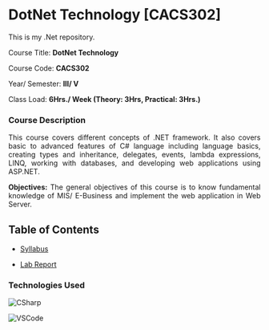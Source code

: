 # DotNet Technology [CACS302]
This is my .Net repository.

Course Title: **DotNet Technology**

Course Code: **CACS302**

Year/ Semester: **III/ V**

Class Load: **6Hrs./ Week (Theory: 3Hrs, Practical: 3Hrs.)**

### Course Description

<p align="justify">This course covers different concepts of .NET framework. It also covers basic to advanced features of C# language including language basics, creating types and inheritance, delegates, events, lambda expressions, LINQ, working with databases, and developing web applications using ASP.NET.</p>

<p align="justify"><b>Objectives:</b> The general objectives of this course is to know fundamental knowledge of MIS/ E-Business and implement the web application in Web Server.</p>

## Table of Contents

- [Syllabus](./syllabus.md)

- [Lab Report](./src/README.md)

### Technologies Used

![CSharp](https://img.shields.io/badge/CSharp-FF0000?style=for-the-badge&logo=csharp&logoColor=fff)

![VSCode](https://img.shields.io/badge/VSCode-FF7F00?style=for-the-badge&logo=visual-studio-code)
